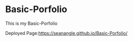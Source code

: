 # Basic-Porfolio
This is my Basic-Porfolio

Deployed Page:https://seanangle.github.io/Basic-Porfolio/
